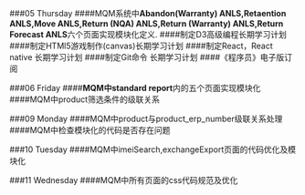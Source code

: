 ###05 Thursday
####MQM系统中**Abandon(Warranty) ANLS,Retaention ANLS,Move ANLS,Return (NQA) ANLS,Return (Warranty) ANLS,Return Forecast ANLS**六个页面实现模块化定义.
####制定D3高级编程长期学习计划
####制定HTMl5游戏制作(canvas)长期学习计划
####制定React，React native 长期学习计划
####制定Git命令 长期学习计划
####《程序员》电子版订阅

###06 Friday
####**MQM中standard report**内的五个页面实现模块化
####MQM中product筛选条件的级联关系

###09 Monday
####MQM中product与product_erp_number级联关系处理
####MQM中检查模块化的代码是否存在问题

###10 Tuesday
####MQM中imeiSearch,exchangeExport页面的代码优化及模块化

###11 Wednesday
####MQM中所有页面的css代码规范及优化





